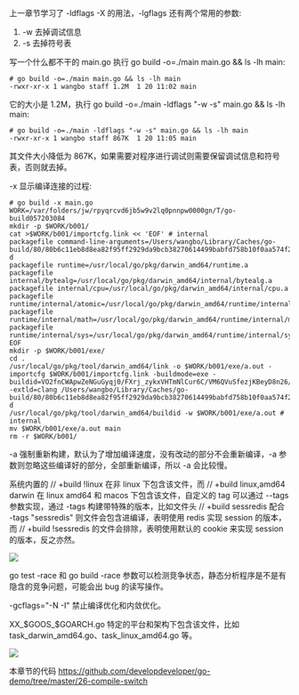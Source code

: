上一章节学习了 -ldflags -X 的用法，-lgflags 还有两个常用的参数:  
1. -w 去掉调试信息  
2. -s 去掉符号表  

写一个什么都不干的 main.go 执行 go build -o=./main main.go && ls -lh main:

```
# go build -o=./main main.go && ls -lh main
-rwxr-xr-x 1 wangbo staff 1.2M  1 20 11:02 main
```

它的大小是 1.2M，执行 go build -o=./main -ldflags "-w -s" main.go && ls -lh main:

```
# go build -o=./main -ldflags "-w -s" main.go && ls -lh main
-rwxr-xr-x 1 wangbo staff 867K  1 20 11:05 main
```

其文件大小降低为 867K，如果需要对程序进行调试则需要保留调试信息和符号表，否则就去掉。


-x 显示编译连接的过程:

```
# go build -x main.go
WORK=/var/folders/jw/rpyqrcvd6jb5w9v2lq0pnnpw0000gn/T/go-build057203084
mkdir -p $WORK/b001/
cat >$WORK/b001/importcfg.link << 'EOF' # internal
packagefile command-line-arguments=/Users/wangbo/Library/Caches/go-build/80/80b6c11eb8d8ea82f95ff2929da9bcb38270614499babfd758b10f0aa574f257-d
packagefile runtime=/usr/local/go/pkg/darwin_amd64/runtime.a
packagefile internal/bytealg=/usr/local/go/pkg/darwin_amd64/internal/bytealg.a
packagefile internal/cpu=/usr/local/go/pkg/darwin_amd64/internal/cpu.a
packagefile runtime/internal/atomic=/usr/local/go/pkg/darwin_amd64/runtime/internal/atomic.a
packagefile runtime/internal/math=/usr/local/go/pkg/darwin_amd64/runtime/internal/math.a
packagefile runtime/internal/sys=/usr/local/go/pkg/darwin_amd64/runtime/internal/sys.a
EOF
mkdir -p $WORK/b001/exe/
cd .
/usr/local/go/pkg/tool/darwin_amd64/link -o $WORK/b001/exe/a.out -importcfg $WORK/b001/importcfg.link -buildmode=exe -buildid=VO2fnCWApwZeNGuGyqj0/FXrj_zykxVHTmNlCur6C/VM6QVuSfezjKBeyD8n26/VO2fnCWApwZeNGuGyqj0 -extld=clang /Users/wangbo/Library/Caches/go-build/80/80b6c11eb8d8ea82f95ff2929da9bcb38270614499babfd758b10f0aa574f257-d
/usr/local/go/pkg/tool/darwin_amd64/buildid -w $WORK/b001/exe/a.out # internal
mv $WORK/b001/exe/a.out main
rm -r $WORK/b001/
```

-a 强制重新构建，默认为了增加编译速度，没有改动的部分不会重新编译，-a 参数则忽略这些编译好的部分，全部重新编译，所以 -a 会比较慢。


系统内置的 // +build !linux 在非 linux 下包含该文件，而 // +build linux,amd64 darwin 在 linux amd64 和 macos 下包含该文件，自定义的 tag 可以通过 --tags 参数实现，通过 -tags 构建带特殊的版本，比如文件头 // +build sessredis 配合 -tags "sessredis" 则文件会包含进编译，表明使用 redis 实现 session 的版本，而 // +build !sessredis 的文件会排除，表明使用默认的 cookie 来实现 session 的版本，反之亦然。

![](https://develop-developer.oss-cn-hangzhou.aliyuncs.com/images/XMoyk98AbwTrrQd53-bYhNNaUalwG9u6509ejoYZtM.png?x-oss-process=style/txt-water)

go test -race 和 go build -race 参数可以检测竞争状态，静态分析程序是不是有隐含的竞争问题，可能会出 bug 的读写操作。

-gcflags="-N -I" 禁止编译优化和内敛优化。

XX_$GOOS_$GOARCH.go 特定的平台和架构下包含该文件，比如 task_darwin_amd64.go、task_linux_amd64.go 等。

![](https://develop-developer.oss-cn-hangzhou.aliyuncs.com/images/MHZNK46eH7SQzshAZ-zVHeOHknmFnp4aGt34b3urvF.png?x-oss-process=style/txt-water)


本章节的代码 https://github.com/developdeveloper/go-demo/tree/master/26-compile-switch
